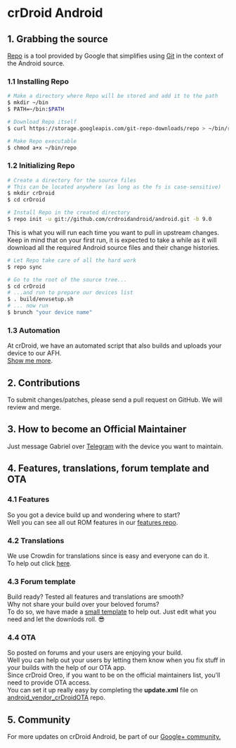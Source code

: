 # crDroid Android #

## 1. Grabbing the source ##

[Repo](http://source.android.com/source/developing.html) is a tool provided by Google that
simplifies using [Git](http://git-scm.com/book) in the context of the Android source.

### 1.1 Installing Repo ###

```bash
# Make a directory where Repo will be stored and add it to the path
$ mkdir ~/bin
$ PATH=~/bin:$PATH

# Download Repo itself
$ curl https://storage.googleapis.com/git-repo-downloads/repo > ~/bin/repo

# Make Repo executable
$ chmod a+x ~/bin/repo
```

### 1.2 Initializing Repo ###

```bash
# Create a directory for the source files
# This can be located anywhere (as long as the fs is case-sensitive)
$ mkdir crDroid
$ cd crDroid

# Install Repo in the created directory
$ repo init -u git://github.com/crdroidandroid/android.git -b 9.0
```

This is what you will run each time you want to pull in upstream changes. Keep in mind that on your
first run, it is expected to take a while as it will download all the required Android source files
and their change histories.

```bash
# Let Repo take care of all the hard work
$ repo sync
```

```bash
# Go to the root of the source tree...
$ cd crDroid
# ...and run to prepare our devices list
$ . build/envsetup.sh
# ... now run
$ brunch "your device name"
```

### 1.3 Automation ###

At crDroid, we have an automated script that also builds and uploads your device to our AFH.  
[Show me more](https://github.com/crdroidandroid/crdroid_build).

## 2. Contributions ##

To submit changes/patches, please send a pull request on GitHub. We will review and merge.

## 3. How to become an Official Maintainer ##

Just message Gabriel over [Telegram](https://telegram.me/gwolf2u) with the device you want to maintain.

## 4. Features, translations, forum template and OTA ##

### 4.1 Features ###
So you got a device build up and wondering where to start?  
Well you can see all out ROM features in our [features repo](https://github.com/crdroidandroid/crdroid_features#crdroid-android).  

### 4.2 Translations ###
We use Crowdin for translations since is easy and everyone can do it.  
To help out click [here](https://github.com/crdroidandroid/crdroid_features#translations).

### 4.3 Forum template ###
Build ready? Tested all features and translations are smooth?  
Why not share your build over your beloved forums?  
To do so, we have made a [small template](https://github.com/crdroidandroid/crdroid_features/blob/9.0/ForumPostTemplate) to help out. Just edit what you need and let the downlods roll. :sunglasses:  

### 4.4 OTA ###
So posted on forums and your users are enjoying your build.  
Well you can help out your users by letting them know when you fix stuff in your builds with the help of our OTA app.   
Since crDroid Oreo, if you want to be on the official maintainers list, you'll need to provide OTA access.  
You can set it up really easy by completing the **update.xml** file on [android_vendor_crDroidOTA](https://github.com/crdroidandroid/android_vendor_crDroidOTA) repo.

## 5. Community ##

For more updates on crDroid Android, be part of our [Google+ community.](https://plus.google.com/communities/118297646046960923906)
